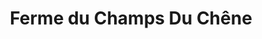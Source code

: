 ---
title: "Ferme du Champs Du Chêne"
url: /froideville/ferme-du-champs-du-chene/
shop: Hofladen
---